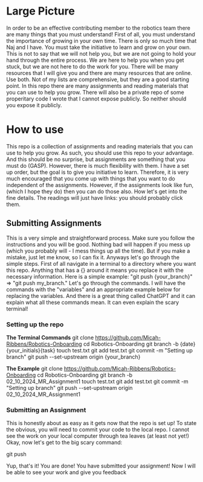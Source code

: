 # Large Picture
In order to be an effective contributing member to the robotics team there are many 
things that you must understand! First of all, you must understand the importance of growing in your own time. There is 
only so much time that Naj and I have. You must take the initiative to learn and grow on your own. This is not to say 
that we will not help you, but we are not going to hold your hand through the entire process. We are here to help you 
when you get stuck, but we are not here to do the work for you. There will be many resources that I will give you and 
there are many resources that are online. Use both. Not of my lists are comprehensive, but they are a good starting point. 
In this repo there are many assignments and reading materials that you can use to help you grow. There will also be a 
private repo of some properitary code I wrote that I cannot expose publicly. So neither should you expose it publicly. 

#  How to use
This repo is a collection of assignments and reading materials that you can use to help you grow. As such, you should 
use this repo to your advantage. And this should be no surprise, but assignments are something that you must do (GASP). 
However, there is much flexibility with them. I have a set up order, but the goal is to give you initiative to learn. 
Therefore, it is very much encouraged that you come up with things that you want to do independent of the assignments. 
However, if the assignments look like fun, (which I hope they do) then you can do those also. How let's get into the 
fine details. The readings will just have links: you should probably click them.

## Submitting Assignments
This is a very simple and straightforward process. Make sure you follow the instructions and you will be good. Nothing 
bad will happen if you mess up (which you probably will - I mess things up all the time). But if you make a mistake, 
just let me know, so I can fix it. Anyways let's go through the simple steps. First of all navigate in a terminal to a 
directory where you want this repo. Anything that has a {} around it means you replace it with the necessary information. 
Here is a simple example: "git push {your_branch}" => "git push my_branch." Let's go through the commands. I will have the 
commands with the "variables" and an appropriate example below for replacing the variables. And there is a great thing 
called ChatGPT and it can explain what all these commands mean. It can even explain the scary terminal!

### Setting up the repo
**The Terminal Commands**
git clone https://github.com/Micah-Ribbens/Robotics-Onboarding
cd Robotics-Onboarding
git branch -b {date}{your_initials}{task}
touch test.txt
git add test.txt
git commit -m "Setting up branch"
git push --set-upstream origin {your_branch}

**The Example**
git clone https://github.com/Micah-Ribbens/Robotics-Onboarding
cd Robotics-Onboarding
git branch -b 02_10_2024_MR_Assignment1
touch test.txt
git add test.txt
git commit -m "Setting up branch"
git push --set-upstream origin 02_10_2024_MR_Assignment1

### Submitting an Assignment
This is honestly about as easy as it gets now that the repo is set up! To state the obvious, you will need to commit 
your code to the local repo. I cannot see the work on your local computer through tea leaves (at least not yet!) Okay, 
now let's get to the big scary command:

git push

Yup, that's it! You are done! You have submitted your assignment! Now I will be able to see your work and give you feedback

